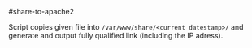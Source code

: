 #share-to-apache2

Script copies given file into `/var/www/share/<current datestamp>/` and generate and output fully qualified link (including the IP adress).

